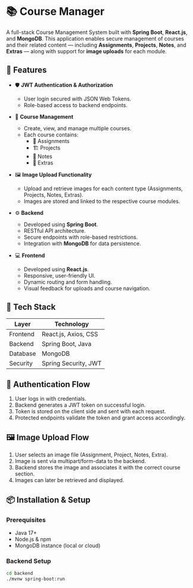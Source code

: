 # 📚 Course Manager

A full-stack Course Management System built with **Spring Boot**, **React.js**, and **MongoDB**. This application enables secure management of courses and their related content — including **Assignments**, **Projects**, **Notes**, and **Extras** — along with support for **image uploads** for each module.

## 🚀 Features

- 🛡️ **JWT Authentication & Authorization**
  - User login secured with JSON Web Tokens.
  - Role-based access to backend endpoints.

- 📘 **Course Management**
  - Create, view, and manage multiple courses.
  - Each course contains:
    - 📂 Assignments
    - 🏗️ Projects
    - 📝 Notes
    - 🎁 Extras

- 🖼️ **Image Upload Functionality**
  - Upload and retrieve images for each content type (Assignments, Projects, Notes, Extras).
  - Images are stored and linked to the respective course modules.

- ⚙️ **Backend**
  - Developed using **Spring Boot**.
  - RESTful API architecture.
  - Secure endpoints with role-based restrictions.
  - Integration with **MongoDB** for data persistence.

- 💻 **Frontend**
  - Developed using **React.js**.
  - Responsive, user-friendly UI.
  - Dynamic routing and form handling.
  - Visual feedback for uploads and course navigation.

## 🧩 Tech Stack

| Layer        | Technology             |
|--------------|------------------------|
| Frontend     | React.js, Axios, CSS   |
| Backend      | Spring Boot, Java      |
| Database     | MongoDB                |
| Security     | Spring Security, JWT   |


## 🔐 Authentication Flow

1. User logs in with credentials.
2. Backend generates a JWT token on successful login.
3. Token is stored on the client side and sent with each request.
4. Protected endpoints validate the token and grant access accordingly.

## 🖼️ Image Upload Flow

1. User selects an image file (Assignment, Project, Notes, Extra).
2. Image is sent via multipart/form-data to the backend.
3. Backend stores the image and associates it with the correct course section.
4. Images can later be retrieved and displayed.

## 📦 Installation & Setup

### Prerequisites
- Java 17+
- Node.js & npm
- MongoDB instance (local or cloud)

### Backend Setup

```bash
cd backend
./mvnw spring-boot:run



